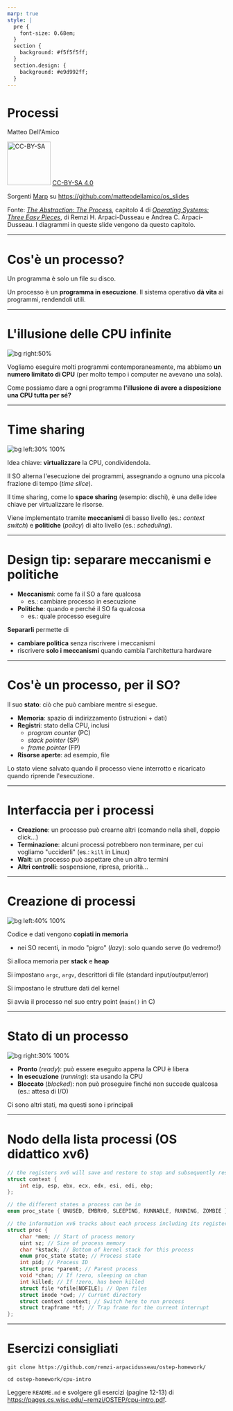 ```yaml
---
marp: true
style: |
  pre {
    font-size: 0.68em;
  }
  section { 
    background: #f5f5f5ff;
  }
  section.design: {
    background: #e9d992ff;
  }
---
```


# **Processi**

Matteo Dell'Amico

<a href="https://creativecommons.org/licenses/by-sa/4.0/"><img src="https://mirrors.creativecommons.org/presskit/buttons/88x31/png/by-sa.png" alt="CC-BY-SA" width="100" /></a> [CC-BY-SA 4.0](https://creativecommons.org/licenses/by-sa/4.0/)

Sorgenti [Marp](https://marp.app/) su https://github.com/matteodellamico/os_slides

Fonte: [*The Abstraction: The Process*](https://pages.cs.wisc.edu/~remzi/OSTEP/cpu-intro.pdf), capitolo 4 di [*Operating Systems: Three Easy Pieces*](http://pages.cs.wisc.edu/~remzi/OSTEP/), di Remzi H. Arpaci-Dusseau e Andrea C. Arpaci-Dusseau. I diagrammi in queste slide vengono da questo capitolo.

---

# Cos'è un processo?

Un programma è solo un file su disco.

Un processo è un **programma in esecuzione**. Il sistema operativo **dà vita** ai programmi, rendendoli utili.

---

# L'illusione delle CPU infinite

![bg right:50%](images/infinite_cpus.png)

Vogliamo eseguire molti programmi contemporaneamente, ma abbiamo **un numero limitato di CPU** (per molto tempo i computer ne avevano una sola).

Come possiamo dare a ogni programma **l'illusione di avere a disposizione una CPU tutta per sé?**

---

# Time sharing

![bg left:30% 100%](https://openclipart.org/image/2400px/svg_to_png/2998/rihard-Clock-Calendar-1.png)

Idea chiave: **virtualizzare** la CPU, condividendola.

Il SO alterna l'esecuzione dei programmi, assegnando a ognuno una piccola frazione di tempo (*time slice*).

Il time sharing, come lo **space sharing** (esempio: dischi), è una delle idee chiave per virtualizzare le risorse.

Viene implementato tramite **meccanismi** di basso livello (es.: *context switch*) e **politiche** (*policy*) di alto livello (es.: *scheduling*).

---

<!-- _class: design -->

# Design tip: separare meccanismi e politiche

- **Meccanismi**: come fa il SO a fare qualcosa
  - es.: cambiare processo in esecuzione
- **Politiche**: quando e perché il SO fa qualcosa
  - es.: quale processo eseguire

**Separarli** permette di
 - **cambiare politica** senza riscrivere i meccanismi
 - riscrivere **solo i meccanismi** quando cambia l'architettura hardware

---

# Cos'è un processo, per il SO?

Il suo **stato**: ciò che può cambiare mentre si esegue.

- **Memoria**: spazio di indirizzamento (istruzioni + dati)
- **Registri**: stato della CPU, inclusi
    - *program counter* (PC)
    - *stack pointer* (SP)
    - *frame pointer* (FP)
- **Risorse aperte**: ad esempio, file

Lo stato viene salvato quando il processo viene interrotto e ricaricato quando riprende l'esecuzione.

---

# Interfaccia per i processi

- **Creazione**: un processo può crearne altri (comando nella shell, doppio click...)
- **Terminazione**: alcuni processi potrebbero non terminare, per cui vogliamo "ucciderli" (es.: `kill` in Linux)
- **Wait**: un processo può aspettare che un altro termini
- **Altri controlli**: sospensione, ripresa, priorità...

---

# Creazione di processi

![bg left:40% 100%](images/process-loading.png)

Codice e dati vengono **copiati in memoria**
- nei SO recenti, in modo "pigro" (*lazy*): solo quando serve (lo vedremo!)

Si alloca memoria per **stack** e **heap**

Si impostano `argc`, `argv`, descrittori di file (standard input/output/error)

Si impostano le strutture dati del kernel

Si avvia il processo nel suo entry point (`main()` in C)

---

# Stato di un processo

![bg right:30% 100%](images/process-states.png)

- **Pronto** (*ready*): può essere eseguito appena la CPU è libera
- **In esecuzione** (*running*): sta usando la CPU
- **Bloccato** (*blocked*): non può proseguire finché non succede qualcosa (es.: attesa di I/O)

Ci sono altri stati, ma questi sono i principali

<!-- Esempio di esecuzione: due processi di fila, in un caso uno fa I/O -->

---

# Nodo della lista processi (OS didattico xv6)

```c
// the registers xv6 will save and restore to stop and subsequently restart a process
struct context {
    int eip, esp, ebx, ecx, edx, esi, edi, ebp;
};

// the different states a process can be in
enum proc_state { UNUSED, EMBRYO, SLEEPING, RUNNABLE, RUNNING, ZOMBIE };

// the information xv6 tracks about each process including its register context and state
struct proc {
    char *mem; // Start of process memory
    uint sz; // Size of process memory
    char *kstack; // Bottom of kernel stack for this process
    enum proc_state state; // Process state
    int pid; // Process ID
    struct proc *parent; // Parent process
    void *chan; // If !zero, sleeping on chan
    int killed; // If !zero, has been killed
    struct file *ofile[NOFILE]; // Open files
    struct inode *cwd; // Current directory
    struct context context; // Switch here to run process
    struct trapframe *tf; // Trap frame for the current interrupt
};
```

---

# Esercizi consigliati

`git clone https://github.com/remzi-arpacidusseau/ostep-homework/`

`cd ostep-homework/cpu-intro`

Leggere `README.md` e svolgere gli esercizi (pagine 12-13) di https://pages.cs.wisc.edu/~remzi/OSTEP/cpu-intro.pdf.
